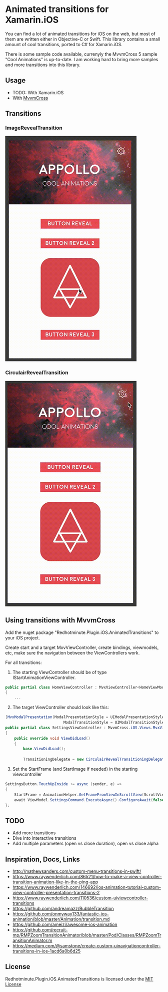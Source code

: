 # Animated transitions for Xamarin.iOS 

You can find a lot of animated transitions for iOS on the web, but most of them are written either in Objective-C or Swift. This library contains a small amount of cool transitions, ported to C# for Xamarin.iOS.

There is some sample code available, currenyly the MvvmCross 5 sample "Cool Animations" is up-to-date. I am working hard to bring more samples and more transitions into this library.


## Usage
- TODO: With Xamarin.iOS
- With [MvvmCross](#MvvmCross)

## Transitions

### ImageRevealTransition

![](artwork/ImageRevealTransition.gif)

### CirculairRevealTransition

![](artwork/CircleButtonRevealTransition.gif)

## <a name="MvvmCross"></a>Using transitions with MvvmCross

Add the nuget package "Redhotminute.Plugin.iOS.AnimatedTransitions" to your iOS project. 

Create start and a target MxvViewController, create bindings, viewmodels, etc, make sure the navigation between the ViewControllers work.

For all transitions:

1. The starting ViewController should be of type IStartAnimationViewController.

```C#
public partial class HomeViewController : MvxViewController<HomeViewModel>, IStartAnimationViewController
{
	...
```

2. The target ViewController should look like this:

```C#
[MvxModalPresentation(ModalPresentationStyle = UIModalPresentationStyle.FullScreen,
                          ModalTransitionStyle = UIModalTransitionStyle.CrossDissolve)]
public partial class SettingsViewController : MvvmCross.iOS.Views.MvxViewController<SettingsViewModel>
{
	public override void ViewDidLoad()
	{
		base.ViewDidLoad();

		TransitioningDelegate = new CirculairRevealTransitioningDelegate(0.4f, UIColor.White);
```

3. Set the StartFrame (and StartImage if needed) in the starting viewcontroller

```C#
SettingsButton.TouchUpInside += async (sender, e) =>
{
	StartFrame = AnimationHelper.GetFrameFromViewInScrollView(ScrollView, SettingsButton.Frame);
	await ViewModel.SettingsCommand.ExecuteAsync().ConfigureAwait(false);
};
```

## TODO
- Add more transitions
- Dive into interactive transitions
- Add multiple parameters (open vs close duration), open vs close alpha

## Inspiration, Docs, Links

* http://mathewsanders.com/custom-menu-transitions-in-swift/
* https://www.raywenderlich.com/86521/how-to-make-a-view-controller-transition-animation-like-in-the-ping-app
* https://www.raywenderlich.com/146692/ios-animation-tutorial-custom-view-controller-presentation-transitions-2
* https://www.raywenderlich.com/110536/custom-uiviewcontroller-transitions
* https://github.com/andreamazz/BubbleTransition
* https://github.com/onmyway133/fantastic-ios-animation/blob/master/Animation/transition.md
* https://github.com/ameizi/awesome-ios-animation
* https://github.com/recruit-mp/RMPZoomTransitionAnimator/blob/master/Pod/Classes/RMPZoomTransitionAnimator.m
* https://medium.com/@samstone/create-custom-uinavigationcontroller-transitions-in-ios-1acd6a0b6d25

## License

Redhotminute.Plugin.iOS.AnimatedTransitions is licensed under the [MIT License](LICENSE)